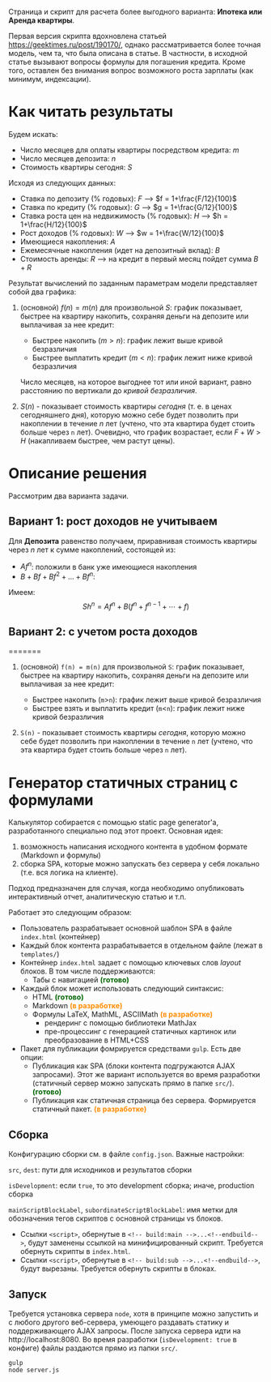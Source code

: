 Страница и скрипт для расчета более выгодного варианта: **Ипотека или Аренда квартиры**.

Первая версия скрипта вдохновлена статьей https://geektimes.ru/post/190170/, однако рассматривается более точная модель, чем та, что была описана в статье.  В частности, в исходной статье вызывают вопросы формулы для погашения кредита. Кроме того, оставлен без внимания вопрос возможного роста зарплаты (как минимум, индексации).

# Как читать результаты
Будем искать:
* Число месяцев для оплаты квартиры посредством кредита: $m$ 
* Число месяцев депозита:  $n$
* Стоимость квартиры сегодня: $S$

Исходя из следующих данных:
* Ставка по депозиту (% годовых): $F$ --> $f = 1+\frac{F/12}{100}$
* Ставка по кредиту (% годовых): $G$ --> $g = 1+\frac{G/12}{100}$
* Ставка роста цен на недвижимость (% годовых): $H$ --> $h = 1+\frac{H/12}{100}$
* Рост доходов (% годовых): $W$ --> $w = 1+\frac{W/12}{100}$
* Имеющиеся накопления: $A$
* Ежемесячные накопления (идет на депозитный вклад): $B$
* Стоимость аренды: $R$ --> на кредит в первый месяц пойдет сумма $B+R$ 

Результат вычислений по заданным параметрам модели представляет собой два графика:

1. (основной) $f(n) = m(n)$ для произвольной $S$: график показывает, быстрее на квартиру накопить, сохраняя деньги на депозите или выплачивая за нее кредит:
	- Быстрее накопить ($m>n$): график лежит выше кривой безразличия
	- Быстрее выплатить кредит ($m<n$): график лежит ниже кривой безразличия

	Число месяцев, на которое выгоднее тот или иной вариант, равно расстоянию по вертикали до _кривой безразличия_.

2. $S(n)$ - показывает стоимость квартиры *сегодня* (т. е. в ценах сегодняшнего дня), которую можно себе будет позволить при накоплении в течение $n$ лет (учтено, что эта квартира будет стоить больше через `n` лет). Очевидно, что график возрастает, если $F+W>H$ (накапливаем быстрее, чем растут цены).

# Описание решения
Рассмотрим два варианта задачи.

## Вариант 1: рост доходов не учитываем
Для **Депозита** равенство получаем, приравнивая стоимость квартиры через $n$ лет к сумме накоплений, состоящей из:
* $Af^n$: положили в банк уже имеющиеся накопления
* $B + Bf + Bf^2 + ... + Bf^n$: 

Имеем:
$$Sh^n = Af^n + B(f^n + f^{n-1} + \cdots + f)$$

## Вариант 2: с учетом роста доходов
=======
1. (основной) `f(n) = m(n)` для произвольной `S`: график показывает, быстрее на квартиру накопить, сохраняя деньги на депозите или выплачивая за нее кредит:
	- Быстрее накопить (`m`>`n`): график лежит выше кривой безразличия
	- Быстрее взять и выплатить кредит (`m`<`n`): график лежит ниже кривой безразличия
	
2. `S(n)` - показывает стоимость квартиры *сегодня*, которую можно себе будет позволить при накоплении в течение `n` лет (учтено, что эта квартира будет стоить больше через `n` лет).

# Генератор статичных страниц с формулами
Калькулятор собирается с помощью static page generator'а, разработанного специально под этот проект.
Основная идея: 
1. возможность написания исходного контента в удобном формате (Markdown и формулы) 
2. сборка SPA, которые можно запускать без сервера у себя локально (т.е. вся логика на клиенте). 

Подход предназначен для случая, когда необходимо опубликовать интерактивный отчет, аналитическую статью и т.п.

Работает это следующим образом:
* Пользователь разрабатывает основной шаблон SPA в файле `index.html` (контейнер)
* Каждый блок контента разрабатывается в отдельном файле (лежат в `templates/`)
* Контейнер `index.html` задает с помощью ключевых слов _layout_ блоков. В том числе поддерживаются:
    * Табы с навигацией **<span style="color:darkgreen">(готово)</span>**
* Каждый блок может использовать следующий синтаксис:
    * HTML **<span style="color:darkgreen">(готово)</span>**
    * Markdown **<span style="color:darkorange">(в разработке)</span>**
    * Формулы LaTeX, MathML, ASCIIMath **<span style="color:darkorange">(в разработке)</span>**
        * рендеринг с помощью библиотеки MathJax
        * пре-процессинг с генерацией статичных картинок или преобразование в HTML+CSS         
* Пакет для публикации фомрируется средствами `gulp`. Есть две опции:
    * Публикация как SPA (блоки контента подгружаются AJAX запросами). Этот же вариант используется во время разработки (статичный сервер можно запускать прямо в папке `src/`). **<span style="color:darkgreen">(готово)</span>**
    * Публикация как статичная страница без сервера. Формируется статичный пакет. **<span style="color:darkorange">(в разработке)</span>**

## Сборка 
Конфигурацию сборки см. в файле `config.json`. Важные настройки:

`src`, `dest`: пути для исходников и результатов сборки

`isDevelopment`: если `true`, то это development сборка; иначе, production сборка

`mainScriptBlockLabel`, `subordinateScriptBlockLabel`: имя метки для обозначения тегов скриптов с основной страницы vs блоков. 
* Ссылки `<script>`, обернутые в `<!-- build:main -->...<!--endbuild-->`, будут заменены ссылкой на минифицированный скрипт. Требуется обернуть скрипты в `index.html`. 
* Ссылки `<script>`, обернутые в `<!-- build:sub -->...<!--endbuild-->`, будут вырезаны. Требуется обернуть скрипты в блоках.

## Запуск
Требуется установка сервера `node`, хотя в принципе можно запустить и с любого другого веб-сервера, умеющего раздавать статику и поддерживающего AJAX запросы. После запуска сервера идти на http://localhost:8080.
Во время разработки (`isDevelopment: true` в конфиге) файлы раздаются прямо из папки `src/`.

```
gulp
node server.js
```